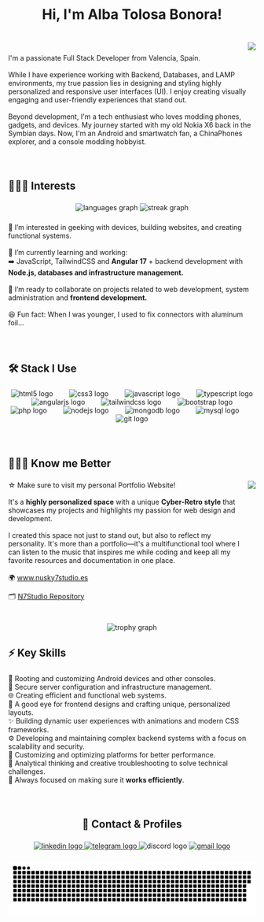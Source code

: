 <h1 align="center">Hi, I'm <b>Alba Tolosa Bonora</b>!</h1>

###

<br clear="both">

<img align="right" height="99" src="https://media.tenor.com/qN1R94E7NVgAAAAj/welcome-images.gif"  />

###

<p align="left">I'm a passionate Full Stack Developer from Valencia, Spain.<br><br>While I have experience working with Backend, Databases, and LAMP environments, my true passion lies in designing and styling highly personalized and responsive user interfaces (UI). I enjoy creating visually engaging and user-friendly experiences that stand out.<br><br>Beyond development, I'm a tech enthusiast who loves modding phones, gadgets, and devices. My journey started with my old Nokia X6 back in the Symbian days. Now, I'm an Android and smartwatch fan, a ChinaPhones explorer, and a console modding hobbyist.</p>

###
<br clear="both">
<h2 align="left">👩🏼‍💻 Interests</h2>

###

<div align="center">
  <img src="https://github-readme-stats.vercel.app/api/top-langs?username=Nusky7&locale=en&hide_title=false&layout=compact&card_width=320&langs_count=6&theme=radical&hide_border=true&order=2" height="150" alt="languages graph"  />
  <img src="https://streak-stats.demolab.com?user=Nusky7&locale=en&mode=daily&theme=radical&hide_border=true&border_radius=10&order=3" height="150" alt="streak graph"  />
</div>

###

<p align="left"><p align="left">👀 I’m interested in geeking with devices, building websites, and creating functional systems.<br><br>🌱 I’m currently learning and working:<br>➡️ JavaScript, TailwindCSS and <b>Angular 17</b> + backend development with <b>Node.js, databases and infrastructure management.</b><br><br>💞️ I’m ready to collaborate on projects related to web development, system administration and <b>frontend development.</b><br><br>😆 Fun fact: When I was younger, I used to fix connectors with aluminum foil...</p></p>

###
<br clear="both">

<h2 align="left">🛠️ Stack I Use</h2>

###

<div align="center">
  <img src="https://cdn.simpleicons.org/html5/E34F26" height="40" alt="html5 logo"  />
  <img width="25" />
  <img src="https://cdn.simpleicons.org/css3/1572B6" height="40" alt="css3 logo"  />
  <img width="25" />
  <img src="https://cdn.simpleicons.org/javascript/F7DF1E" height="40" alt="javascript logo"  />
  <img width="25" />
  <img src="https://cdn.simpleicons.org/typescript/3178C6" height="40" alt="typescript logo"  />
  <img width="25" />
  <img src="https://cdn.simpleicons.org/angular/DD0031" height="40" alt="angularjs logo"  />
  <img width="25" />
  <img src="https://cdn.simpleicons.org/tailwindcss/06B6D4" height="40" alt="tailwindcss logo"  />
  <img width="25" />
  <img src="https://cdn.simpleicons.org/bootstrap/7952B3" height="40" alt="bootstrap logo"  />
  <img width="25" />
  <img src="https://cdn.simpleicons.org/php/777BB4" height="40" alt="php logo"  />
  <img width="25" />
  <img src="https://cdn.simpleicons.org/nodedotjs/339933" height="40" alt="nodejs logo"  />
  <img width="25" />
  <img src="https://cdn.simpleicons.org/mongodb/47A248" height="40" alt="mongodb logo"  />
  <img width="25" />
  <img src="https://skillicons.dev/icons?i=mysql" height="40" alt="mysql logo"  />
  <img width="25" />
  <img src="https://cdn.simpleicons.org/git/F05032" height="40" alt="git logo"  />
</div>

###
<br clear="both">
<h2 align="left">🙋🏼‍♀️ Know me Better</h2>

###

<img align="right" height="210" src="https://nusky7studio.es/img/n7s.png"  />

###

<p align="left">☆ Make sure to visit my personal Portfolio Website!<br><br>It's a <b>highly personalized space</b> with a unique <b>Cyber-Retro style</b> that showcases my projects and highlights my passion for web design and development.<br><br>I created this space not just to stand out, but also to reflect my personality. It's more than a portfolio—it's a multifunctional tool where I can listen to the music that inspires me while coding and keep all my favorite resources and documentation in one place.<br><br>🌍 <a href="https://nusky7studio.es" target="_blank">www.nusky7studio.es</a></p>
🗂️ <a href="https://github.com/Nusky7/my-portfolio" target="_blank">N7Studio Repository</a></p>

###

<br clear="both">

<div align="center">
  <img src="https://github-profile-trophy.vercel.app?username=Nusky7&theme=radical&column=3&row=1&margin-w=8&margin-h=8&no-bg=true&no-frame=true&order=4" height="150" alt="trophy graph"  />
</div>

###
<h2 align="left">⚡ Key Skills</h2>

###

<p align="left">
🤖 Rooting and customizing Android devices and other consoles.<br>
📡 Secure server configuration and infrastructure management.<br>
🌐 Creating efficient and functional web systems.<br>
🎨 A good eye for frontend designs and crafting unique, personalized layouts.<br>
✨ Building dynamic user experiences with animations and modern CSS frameworks.<br>
⚙️ Developing and maintaining complex backend systems with a focus on scalability and security.<br>
📱 Customizing and optimizing platforms for better performance.<br>
🧠 Analytical thinking and creative troubleshooting to solve technical challenges.<br>
🎯 Always focused on making sure it <b>works efficiently</b>.<br>
</p>

###

<br clear="both">
<h2 align="center">📨 Contact & Profiles</h2>

###

<div align="center">
  <a href="https://es.linkedin.com/in/alba-tolosa-bonora-792b7a291" target="_blank">
    <img src="https://img.shields.io/static/v1?message=LinkedIn&logo=linkedin&label=&color=0077B5&logoColor=white&labelColor=&style=for-the-badge" height="40" alt="linkedin logo"  />
  </a>
  <a href="https://t.me/Nusky_7" target="_blank">
    <img src="https://img.shields.io/static/v1?message=Telegram&logo=telegram&label=&color=2CA5E0&logoColor=white&labelColor=&style=for-the-badge" height="40" alt="telegram logo"  />
  </a>
  <img src="https://img.shields.io/static/v1?message=Discord&logo=discord&label=&color=7289DA&logoColor=white&labelColor=&style=for-the-badge" height="40" alt="discord logo"  />
  <a href="mailto:4lbawork@gmail.com" target="_blank">
    <img src="https://img.shields.io/static/v1?message=Gmail&logo=gmail&label=&color=D14836&logoColor=white&labelColor=&style=for-the-badge" height="40" alt="gmail logo"  />
  </a>
</div>

###

<img src="https://raw.githubusercontent.com/Nusky7/Nusky7/output/snake.svg" alt="Snake animation" />

###
